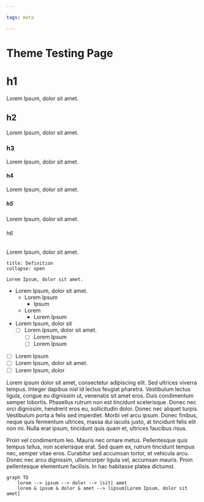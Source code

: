 ```yaml
---

tags: meta

---
```


# Theme Testing Page

# h1

Lorem Ipsum, dolor sit amet.

## h2

Lorem Ipsum, dolor sit amet.

### h3

Lorem Ipsum, dolor sit amet.

#### h4

Lorem Ipsum, dolor sit amet.

##### h5

Lorem Ipsum, dolor sit amet.

###### h6

Lorem Ipsum, dolor sit amet.

```ad-abstract
title: Definition
collapse: open

Lorem Ipsum, dolor sit amet.

```

- Lorem Ipsum, dolor sit amet.
    - Lorem Ipsum
        - Ipsum
    - Lorem
        - Lorem Ipsum
- Lorem Ipsum, dolor sit
    - [ ] Lorem Ipsum, dolor sit amet.
        - [ ] Lorem Ipsum
        - [ ] Lorem Ipsum
- [ ] Lorem Ipsum
- [ ] Lorem Ipsum, dolor sit amet.
- [ ] Lorem Ipsum, dolor 

Lorem ipsum dolor sit amet, consectetur adipiscing elit. Sed ultrices viverra tempus. Integer dapibus nisl id lectus feugiat pharetra. Vestibulum lectus ligula, congue eu dignissim ut, venenatis sit amet eros. Duis condimentum semper lobortis. Phasellus rutrum non est tincidunt scelerisque. Donec nec orci dignissim, hendrerit eros eu, sollicitudin dolor. Donec nec aliquet turpis. Vestibulum porta a felis sed imperdiet. Morbi vel arcu ipsum. Donec finibus, neque quis fermentum ultrices, massa dui iaculis justo, at tincidunt felis elit non mi. Nulla erat ipsum, tincidunt quis quam et, ultrices faucibus risus.

Proin vel condimentum leo. Mauris nec ornare metus. Pellentesque quis tempus tellus, non scelerisque erat. Sed quam ex, rutrum tincidunt tempus nec, semper vitae eros. Curabitur sed accumsan tortor, et vehicula arcu. Donec nec arcu dignissim, ullamcorper ligula vel, accumsan mauris. Proin pellentesque elementum facilisis. In hac habitasse platea dictumst.

```mermaid
graph TD
    lorem --> ipsum --> dolor --> |sit| amet
    lorem & ipsum & dolor & amet --> lipsum[Lorem Ipsum, dolor sit amet]
```